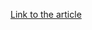 [Link to the article](https://www.welivesecurity.com/en/eset-research/cyberespionage-gamaredon-way-analysis-toolset-used-spy-ukraine-2022-2023/)
